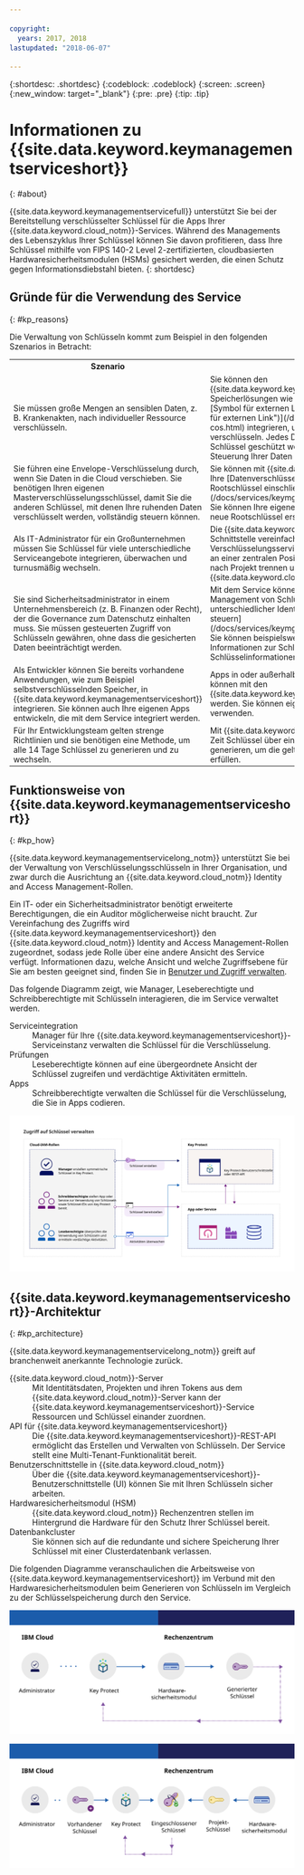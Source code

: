 ```yaml
---

copyright:
  years: 2017, 2018
lastupdated: "2018-06-07"

---
```


{:shortdesc: .shortdesc}
{:codeblock: .codeblock}
{:screen: .screen}
{:new_window: target="_blank"}
{:pre: .pre}
{:tip: .tip}

# Informationen zu {{site.data.keyword.keymanagementserviceshort}}
{: #about}

{{site.data.keyword.keymanagementservicefull}} unterstützt Sie bei der Bereitstellung verschlüsselter Schlüssel für die Apps Ihrer {{site.data.keyword.cloud_notm}}-Services. Während des Managements des Lebenszyklus Ihrer Schlüssel können Sie davon profitieren, dass Ihre Schlüssel mithilfe von FIPS 140-2 Level 2-zertifizierten, cloudbasierten Hardwaresicherheitsmodulen (HSMs) gesichert werden, die einen Schutz gegen Informationsdiebstahl bieten.
{: shortdesc}

## Gründe für die Verwendung des Service
{: #kp_reasons}

Die Verwaltung von Schlüsseln kommt zum Beispiel in den folgenden Szenarios in Betracht:

<table>
  <tr>
    <th>Szenario</th>
    <th>Ursachen</th>
  </tr>
  <tr>
    <td>Sie müssen große Mengen an sensiblen Daten, z. B. Krankenakten, nach individueller Ressource verschlüsseln.</td>
    <td>Sie können den {{site.data.keyword.keymanagementserviceshort}}-Service in Speicherlösungen wie z. B. [{{site.data.keyword.cos_full_notm}} ![Symbol für externen Link](../../icons/launch-glyph.svg "Symbol für externen Link")](/docs/services/cloud-object-storage/about-cos.html) integrieren, um die ruhenden Daten in der Cloud zu verschlüsseln. Jedes Dokument kann durch einen anderen Schlüssel geschützt werden; somit ist eine differenzierte Steuerung Ihrer Daten möglich.</td>
  </tr>
  <tr>
    <td>Sie führen eine Envelope-Verschlüsselung durch, wenn Sie Daten in die Cloud verschieben. Sie benötigen Ihren eigenen Masterverschlüsselungsschlüssel, damit Sie die anderen Schlüssel, mit denen Ihre ruhenden Daten verschlüsselt werden, vollständig steuern können.</td>
    <td>Sie können mit {{site.data.keyword.keymanagementserviceshort}} Ihre [Datenverschlüsselungsschlüssel in einen sehr sicheren Rootschlüssel einschließen](/docs/services/keymgmt/concepts/keyprotect_envelope.html). Sie können Ihre eigenen Rootschlüssel verwenden oder im Service neue Rootschlüssel erstellen.</td>
  </tr>
  <tr>
    <td>Als IT-Administrator für ein Großunternehmen müssen Sie Schlüssel für viele unterschiedliche Serviceangebote integrieren, überwachen und turnusmäßig wechseln.</td>
    <td>Die {{site.data.keyword.keymanagementserviceshort}}-Schnittstelle vereinfacht das Management mehrerer Verschlüsselungsservices. Mit dem Service können Sie Schlüssel an einer zentralen Position verwalten und sortieren oder Schlüssel nach Projekt trennen und in verschiedene {{site.data.keyword.cloud_notm}}-Bereiche aufnehmen.</td>
  </tr>
  <tr>
    <td>Sie sind Sicherheitsadministrator in einem Unternehmensbereich (z. B. Finanzen oder Recht), der die Governance zum Datenschutz einhalten muss. Sie müssen gesteuerten Zugriff von Schlüsseln gewähren, ohne dass die gesicherten Daten beeinträchtigt werden.</td>
    <td>Mit dem Service können Sie den Benutzerzugriff zum Management von Schlüsseln durch das [Zuweisen unterschiedlicher Identity and Access Management-Rollen steuern](/docs/services/keymgmt/keyprotect_manage_access.html#roles). Sie können beispielsweise Benutzern Lesezugriff erteilen, die Informationen zur Schlüsselerstellung anzeigen müssen, ohne die Schlüsselinformationen anzuzeigen.</td>
  <tr>
    <td>Als Entwickler können Sie bereits vorhandene Anwendungen, wie zum Beispiel selbstverschlüsselnden Speicher, in {{site.data.keyword.keymanagementserviceshort}} integrieren. Sie können auch Ihre eigenen Apps entwickeln, die mit dem Service integriert werden.</td>
    <td>Apps in oder außerhalb von {{site.data.keyword.cloud_notm}} können mit den {{site.data.keyword.keymanagementserviceshort}}-APIs integriert werden. Sie können eigene vorhandene Schlüssel für Ihre Apps verwenden. </td>
  </tr>
  <tr>
    <td>Für Ihr Entwicklungsteam gelten strenge Richtlinien und sie benötigen eine Methode, um alle 14 Tage Schlüssel zu generieren und zu wechseln.</td>
    <td>Mit {{site.data.keyword.cloud_notm}} können Sie innerhalb kurzer Zeit Schlüssel über ein Hardwaresicherheitsmodul (HSM) generieren, um die geltenden Sicherheitsvorgaben zeitgerecht zu erfüllen.</td>
  </tr>
</table>

## Funktionsweise von {{site.data.keyword.keymanagementserviceshort}}
{: #kp_how}

{{site.data.keyword.keymanagementservicelong_notm}} unterstützt Sie bei der Verwaltung von Verschlüsselungsschlüsseln in Ihrer Organisation, und zwar durch die Ausrichtung an {{site.data.keyword.cloud_notm}} Identity and Access Management-Rollen.

Ein IT- oder ein Sicherheitsadministrator benötigt erweiterte Berechtigungen, die ein Auditor möglicherweise nicht braucht. Zur Vereinfachung des Zugriffs wird {{site.data.keyword.keymanagementserviceshort}} den {{site.data.keyword.cloud_notm}} Identity and Access Management-Rollen zugeordnet, sodass jede Rolle über eine andere Ansicht des Service verfügt. Informationen dazu, welche Ansicht und welche Zugriffsebene für Sie am besten geeignet sind, finden Sie in [Benutzer und Zugriff verwalten](/docs/services/keymgmt/keyprotect_manage_access.html#roles).

Das folgende Diagramm zeigt, wie Manager, Leseberechtigte und Schreibberechtigte mit Schlüsseln interagieren, die im Service verwaltet werden.

<dl>
  <dt>Serviceintegration</dt>
    <dd>Manager für Ihre {{site.data.keyword.keymanagementserviceshort}}-Serviceinstanz verwalten die Schlüssel
für die Verschlüsselung.</dd>
  <dt>Prüfungen</dt>
    <dd>Leseberechtigte können auf eine übergeordnete Ansicht der Schlüssel zugreifen und verdächtige Aktivitäten ermitteln.</dd>
  <dt>Apps</dt>
    <dd>Schreibberechtigte verwalten die Schlüssel für die Verschlüsselung, die Sie in Apps codieren.</dd>
</dl>

![Das Diagramm zeigt dieselben Komponenten, die auch in der vorhergehenden Definitionsliste beschrieben sind.](images/keys-use-cases_min.svg)

## {{site.data.keyword.keymanagementserviceshort}}-Architektur
{: #kp_architecture}

{{site.data.keyword.keymanagementservicelong_notm}} greift auf branchenweit anerkannte Technologie zurück.

<dl>
  <dt>{{site.data.keyword.cloud_notm}}-Server</dt>
    <dd>Mit Identitätsdaten, Projekten und ihren Tokens aus dem {{site.data.keyword.cloud_notm}}-Server kann der {{site.data.keyword.keymanagementserviceshort}}-Service Ressourcen und Schlüssel einander zuordnen.</dd>
  <dt>API für {{site.data.keyword.keymanagementserviceshort}}</dt>
    <dd>Die {{site.data.keyword.keymanagementserviceshort}}-REST-API ermöglicht das Erstellen und Verwalten von Schlüsseln. Der Service stellt eine Multi-Tenant-Funktionalität bereit.</dd>
  <dt>Benutzerschnittstelle in {{site.data.keyword.cloud_notm}}</dt>
    <dd>Über die {{site.data.keyword.keymanagementserviceshort}}-Benutzerschnittstelle (UI) können Sie mit Ihren Schlüsseln sicher arbeiten.</dd>
  <dt>Hardwaresicherheitsmodul (HSM)</dt>
    <dd>{{site.data.keyword.cloud_notm}} Rechenzentren stellen im Hintergrund die Hardware für den Schutz Ihrer Schlüssel bereit.</dd>
  <dt>Datenbankcluster</dt>
    <dd>Sie können sich auf die redundante und sichere Speicherung Ihrer Schlüssel mit einer Clusterdatenbank verlassen.</dd>
</dl>

Die folgenden Diagramme veranschaulichen die Arbeitsweise von {{site.data.keyword.keymanagementserviceshort}} im Verbund mit den Hardwaresicherheitsmodulen beim Generieren von Schlüsseln im Vergleich zu der Schlüsselspeicherung durch den Service.

![Das Diagramm zeigt die Generierung von Schlüsseln.](images/generated-key_min.svg)

![Das Diagramm zeigt, wie vorhandene Schlüssel gespeichert werden.](images/stored-key_min.svg)
